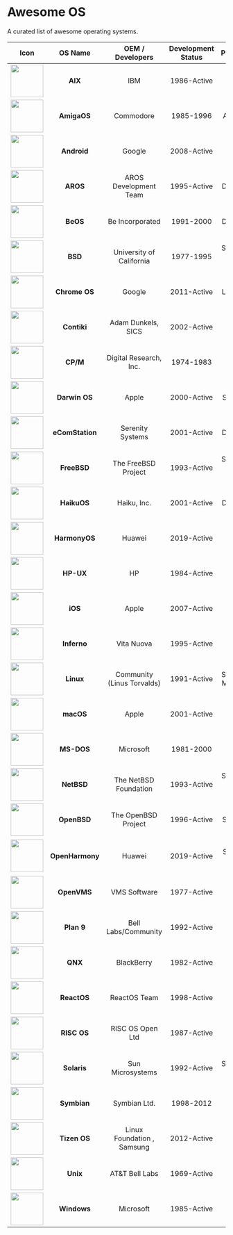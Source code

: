 # Awesome OS

A curated list of awesome operating systems.

|                 Icon                 |     OS Name     |      OEM / Developers      | Development Status |                   Platforms/Devices                    |                          Website                           |                     Github / Gitee                      |
| :----------------------------------: | :-------------: | :------------------------: | :----------------: | :----------------------------------------------------: | :--------------------------------------------------------: | :-----------------------------------------------------: |
| <img src="" width="75" height="75"/> |     **AIX**     |            IBM             |    1986-Active     |                  Servers, Mainframes                   | [Website](https://www.ibm.com/it-infrastructure/power/aix) |                      Closed Source                      |
| <img src="" width="75" height="75"/> |   **AmigaOS**   |         Commodore          |     1985-1996      |                    Amiga Computers                     |             [Website](https://www.amigaos.net)             |                      Closed Source                      |
| <img src="" width="75" height="75"/> |   **Android**   |           Google           |    2008-Active     |          Smartphones, Tablets, TVs, Wearables          |             [Website](https://www.android.com)             |        [AOSP](https://android.googlesource.com)         |
| <img src="" width="75" height="75"/> |    **AROS**     |   AROS Development Team    |    1995-Active     |                   Desktops, Laptops                    |              [Website](https://www.aros.org)               | [Github](https://github.com/aros-development-team/AROS) |
| <img src="" width="75" height="75"/> |    **BeOS**     |      Be Incorporated       |     1991-2000      |                   Desktops, Laptops                    |           [Website](https://www.beosarchive.com)           |                      Closed Source                      |
| <img src="" width="75" height="75"/> |     **BSD**     |  University of California  |     1977-1995      |          Servers, Desktops, Embedded Systems           |               [Website](https://www.bsd.org)               |                      Closed Source                      |
| <img src="" width="75" height="75"/> |  **Chrome OS**  |           Google           |    2011-Active     |                   Laptops, Desktops                    |  [Website](https://www.google.com/chromebook/chrome-os/)   |                      Closed Source                      |
| <img src="" width="75" height="75"/> |   **Contiki**   |     Adam Dunkels, SICS     |    2002-Active     |             Embedded Systems, IoT Devices              |            [Website](http://www.contiki-os.org)            |     [Github](https://github.com/contiki-os/contiki)     |
| <img src="" width="75" height="75"/> |    **CP/M**     |   Digital Research, Inc.   |     1974-1983      |                     Microcomputers                     |             [Website](http://www.cpm.z80.de/)              |                      Closed Source                      |
| <img src="" width="75" height="75"/> |  **Darwin OS**  |           Apple            |    2000-Active     |                   Servers, Desktops                    |          [Website](https://opensource.apple.com)           |      [Github](https://github.com/apple/darwin-xnu)      |
| <img src="" width="75" height="75"/> | **eComStation** |      Serenity Systems      |    2001-Active     |                   Desktops, Laptops                    |           [Website](https://www.ecomstation.com)           |                      Closed Source                      |
| <img src="" width="75" height="75"/> |   **FreeBSD**   |    The FreeBSD Project     |    1993-Active     |          Servers, Desktops, Embedded Systems           |             [Website](https://www.freebsd.org)             |      [Github](https://github.com/freebsd/freebsd)       |
| <img src="" width="75" height="75"/> |   **HaikuOS**   |        Haiku, Inc.         |    2001-Active     |                   Desktops, Laptops                    |            [Website](https://www.haiku-os.org)             |        [Github](https://github.com/haiku/haiku)         |
| <img src="" width="75" height="75"/> |  **HarmonyOS**  |           Huawei           |    2019-Active     |           Smartphones, Tablets, IoT Devices            |            [Website](https://www.harmonyos.com)            |                      Closed Source                      |
| <img src="" width="75" height="75"/> |    **HP-UX**    |             HP             |    1984-Active     |                 Servers, Workstations                  |  [Website](https://www.hpe.com/us/en/servers/hp-ux.html)   |                      Closed Source                      |
| <img src="" width="75" height="75"/> |     **iOS**     |           Apple            |    2007-Active     |                   iPhone, iPod Touch                   |            [Website](https://www.apple.com/ios)            |                      Closed Source                      |
| <img src="" width="75" height="75"/> |   **Inferno**   |         Vita Nuova         |    1995-Active     |            Desktops, Embedded Systems, IoT             |        [Website](http://www.vitanuova.com/inferno)         |                      Closed Source                      |
| <img src="" width="75" height="75"/> |    **Linux**    | Community (Linus Torvalds) |    1991-Active     |          Servers, Desktops, Mobile, Embedded           |         [Website](https://www.linuxfoundation.org)         |       [Github](https://github.com/torvalds/linux)       |
| <img src="" width="75" height="75"/> |    **macOS**    |           Apple            |    2001-Active     |                     Mac computers                      |           [Website](https://www.apple.com/macos)           |                      Closed Source                      |
| <img src="" width="75" height="75"/> |   **MS-DOS**    |         Microsoft          |     1981-2000      |                          PCs                           |        [Website](https://www.microsoft.com/ms-dos)         |                      Closed Source                      |
| <img src="" width="75" height="75"/> |   **NetBSD**    |   The NetBSD Foundation    |    1993-Active     |          Servers, Desktops, Embedded Systems           |             [Website](https://www.netbsd.org)              |         [Github](https://github.com/NetBSD/src)         |
| <img src="" width="75" height="75"/> |   **OpenBSD**   |    The OpenBSD Project     |    1996-Active     |                   Servers, Desktops                    |             [Website](https://www.openbsd.org)             |        [Github](https://github.com/openbsd/src)         |
| <img src="" width="75" height="75"/> | **OpenHarmony** |           Huawei           |    2019-Active     | Servers, IOT, Smartphones, PC, Laptop, Watch, Desktops |             [Website](https://www.openbsd.org)             |        [Github](https://github.com/openbsd/src)         |
| <img src="" width="75" height="75"/> |   **OpenVMS**   |        VMS Software        |    1977-Active     |                  Servers, Mainframes                   |           [Website](https://www.vmssoftware.com)           |                      Closed Source                      |
| <img src="" width="75" height="75"/> |   **Plan 9**    |    Bell Labs/Community     |    1992-Active     |                        Research                        |               [Website](http://9p.io/plan9/)               |      [Github](https://github.com/9fans/plan9port)       |
| <img src="" width="75" height="75"/> |     **QNX**     |         BlackBerry         |    1982-Active     |                    Embedded Systems                    |  [Website](https://www.blackberry.com/us/en/products/qnx)  |                      Closed Source                      |
| <img src="" width="75" height="75"/> |   **ReactOS**   |        ReactOS Team        |    1998-Active     |                          PCs                           |             [Website](https://www.reactos.org)             |      [Github](https://github.com/reactos/reactos)       |
| <img src="" width="75" height="75"/> |   **RISC OS**   |      RISC OS Open Ltd      |    1987-Active     |                  ARM-based computers                   |           [Website](https://www.riscosopen.org)            |                      Closed Source                      |
| <img src="" width="75" height="75"/> |   **Solaris**   |      Sun Microsystems      |    1992-Active     |            Servers, Desktops, Workstations             |         [Website](https://www.oracle.com/solaris)          |                      Closed Source                      |
| <img src="" width="75" height="75"/> |   **Symbian**   |        Symbian Ltd.        |     1998-2012      |              Smartphones, Mobile Devices               |             [Website](https://www.symbian.org)             |                      Closed Source                      |
| <img src="" width="75" height="75"/> |  **Tizen OS**   | Linux Foundation , Samsung |    2012-Active     |           Smartphones, Smart TVs, Wearables            |              [Website](https://www.tizen.org)              |           [Github](https://github.com/tizen)            |
| <img src="" width="75" height="75"/> |    **Unix**     |       AT&T Bell Labs       |    1969-Active     |                  Servers, Mainframes                   |              [Website](https://www.unix.org)               |                      Closed Source                      |
| <img src="" width="75" height="75"/> |   **Windows**   |         Microsoft          |    1985-Active     |               PCs, Tablets, Smartphones                |        [Website](https://www.microsoft.com/windows)        |                      Closed Source                      |
